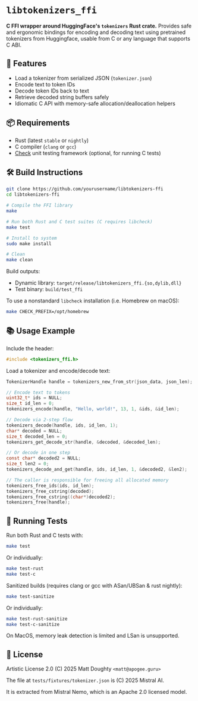 # `libtokenizers_ffi`

**C FFI wrapper around HuggingFace's `tokenizers` Rust crate.**
Provides safe and ergonomic bindings for encoding and decoding text using pretrained tokenizers from Huggingface, usable from C or any language that supports C ABI.

## 🔧 Features

* Load a tokenizer from serialized JSON (`tokenizer.json`)
* Encode text to token IDs
* Decode token IDs back to text
* Retrieve decoded string buffers safely
* Idiomatic C API with memory-safe allocation/deallocation helpers

## 📦 Requirements

* Rust (latest `stable` or `nightly`)
* C compiler (`clang` or `gcc`)
* [Check](https://libcheck.github.io/check/) unit testing framework (optional, for running C tests)

## 🛠 Build Instructions

```bash
git clone https://github.com/yourusername/libtokenizers-ffi
cd libtokenizers-ffi

# Compile the FFI library
make

# Run both Rust and C test suites (C requires libcheck)
make test

# Install to system
sudo make install

# Clean
make clean
```

Build outputs:

* Dynamic library: `target/release/libtokenizers_ffi.{so,dylib,dll}`
* Test binary: `build/test_ffi`

To use a nonstandard `libcheck` installation (i.e. Homebrew on macOS):

```bash
make CHECK_PREFIX=/opt/homebrew
```

## 📚 Usage Example

Include the header:

```c
#include <tokenizers_ffi.h>
```

Load a tokenizer and encode/decode text:

```c
TokenizerHandle handle = tokenizers_new_from_str(json_data, json_len);

// Encode text to tokens
uint32_t* ids = NULL;
size_t id_len = 0;
tokenizers_encode(handle, "Hello, world!", 13, 1, &ids, &id_len);

// Decode via 2-step flow
tokenizers_decode(handle, ids, id_len, 1);
char* decoded = NULL;
size_t decoded_len = 0;
tokenizers_get_decode_str(handle, &decoded, &decoded_len);

// Or decode in one step
const char* decoded2 = NULL;
size_t len2 = 0;
tokenizers_decode_and_get(handle, ids, id_len, 1, &decoded2, &len2);

// The caller is responsible for freeing all allocated memory
tokenizers_free_ids(ids, id_len);
tokenizers_free_cstring(decoded);
tokenizers_free_cstring((char*)decoded2);
tokenizers_free(handle);
```

## 🧪 Running Tests

Run both Rust and C tests with:

```bash
make test
```

Or individually:

```bash
make test-rust
make test-c
```

Sanitized builds (requires clang or gcc with ASan/UBSan & rust nightly):

```bash
make test-sanitize
```

Or individually:

```bash
make test-rust-sanitize
make test-c-sanitize
```

On MacOS, memory leak detection is limited and LSan is unsupported.

## 📜 License

Artistic License 2.0
(C) 2025 Matt Doughty `<matt@apogee.guru>`

The file at `tests/fixtures/tokenizer.json` is (C) 2025 Mistral AI.

It is extracted from Mistral Nemo, which is an Apache 2.0 licensed model.
